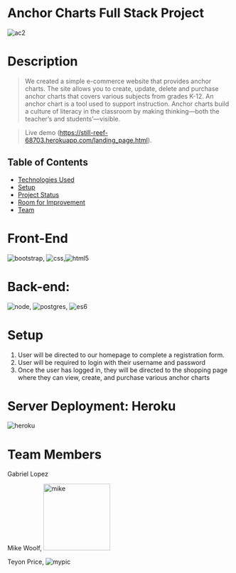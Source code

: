 # Anchor Charts Full Stack Project

![ac2](https://user-images.githubusercontent.com/85767134/137331761-f8705270-f27c-485a-9725-e7390c9b3c37.png)

# Description
> We created a simple e-commerce website that provides anchor charts. The site allows you to create, update, delete and purchase anchor charts that covers various subjects from grades K-12. An anchor chart is a tool used to support instruction. Anchor charts build a culture of literacy in the classroom by making thinking—both the teacher’s and students’—visible.

> Live demo (https://still-reef-68703.herokuapp.com/landing_page.html). 

## Table of Contents

* [Technologies Used](#technologies-used)
* [Setup](#setup)
* [Project Status](#project-status)
* [Room for Improvement](#room-for-improvement)
* [Team ](#team)

# Front-End

![bootstrap](https://user-images.githubusercontent.com/85767134/137334676-f8720692-b74d-4480-a752-da0c4f19644b.jpg), ![css](https://user-images.githubusercontent.com/85767134/137334689-565d0fc4-099f-4040-9349-d7548e9c8906.jpg),![html5](https://user-images.githubusercontent.com/85767134/137334706-f05993f4-d5df-404a-a803-7bc9fe9c5432.jpg)

# Back-end:

![node](https://user-images.githubusercontent.com/85767134/137340755-bb3f5b13-d6f0-4ada-82b9-c7d56e9cc4af.jpg), ![postgres](https://user-images.githubusercontent.com/85767134/137340810-9e5d7a98-be73-4849-8c5c-3bd37a31f28c.jpg), ![es6](https://user-images.githubusercontent.com/85767134/137342755-9d97ea5d-c334-44fd-85d0-81785a103ca6.jpg)

# Setup

1. User will be directed to our homepage to complete a registration form.
2. User will be required to login with their username and password
3. Once the user has logged in, they will be directed to the shopping page where they can view, create, and purchase various anchor charts

# Server Deployment: Heroku

![heroku](https://user-images.githubusercontent.com/85767134/137340614-3a88b509-52b8-4930-9b78-18700aa4ed29.jpg)

# Team Members

Gabriel Lopez

Mike Woolf, <img width="150" alt="mike" src="https://user-images.githubusercontent.com/85767134/137340678-ec6f4265-5547-429c-884a-9d887f211d48.png">

Teyon Price, ![mypic](https://user-images.githubusercontent.com/85767134/137340701-4e622e82-388c-41f9-98b4-c6325021f2a6.jpg)


